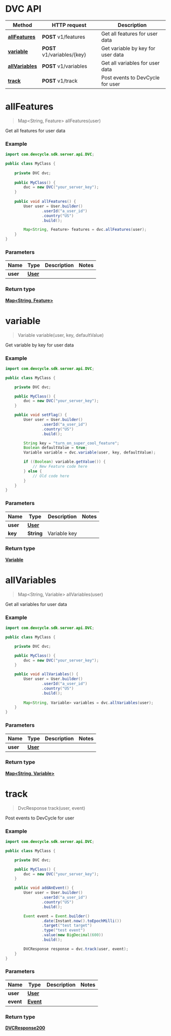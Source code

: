 # DVC API

Method | HTTP request | Description
------------- | ------------- | -------------
[**allFeatures**](DVC.md#allFeatures) | **POST** v1/features | Get all features for user data
[**variable**](DVC.md#variable) | **POST** v1/variables/{key} | Get variable by key for user data
[**allVariables**](DVC.md#allVariables) | **POST** v1/variables | Get all variables for user data
[**track**](DVC.md#track) | **POST** v1/track | Post events to DevCycle for user

<a name="allFeatures"></a>
# **allFeatures**
> Map&lt;String, Feature&gt; allFeatures(user)

Get all features for user data

### Example
```java
import com.devcycle.sdk.server.api.DVC;

public class MyClass {
    
    private DVC dvc;
    
    public MyClass() {
        dvc = new DVC("your_server_key");
    }
    
    public void allFeatures() {
        User user = User.builder()
                .userId("a_user_id")
                .country("US")
                .build();

        Map<String, Feature> features = dvc.allFeatures(user);
    }
}
```

### Parameters

Name | Type | Description  | Notes
------------- | ------------- | ------------- | -------------
 **user** | [**User**](User.md)|  |

### Return type

[**Map&lt;String, Feature&gt;**](Feature.md)

<a name="variable"></a>
# **variable**
> Variable variable(user, key, defaultValue)

Get variable by key for user data

### Example
```java
import com.devcycle.sdk.server.api.DVC;

public class MyClass {

    private DVC dvc;

    public MyClass() {
        dvc = new DVC("your_server_key");
    }

    public void setFlag() {
        User user = User.builder()
                .userId("a_user_id")
                .country("US")
                .build();

        String key = "turn_on_super_cool_feature";
        Boolean defaultValue = true;
        Variable variable = dvc.variable(user, key, defaultValue);

        if ((Boolean) variable.getValue()) {
            // New Feature code here
        } else {
            // Old code here
        }
    }
}
```

### Parameters

Name | Type | Description  | Notes
------------- | ------------- | ------------- | -------------
 **user** | [**User**](User.md)|  |
 **key** | **String**| Variable key |

### Return type

[**Variable**](Variable.md)

<a name="allVariables"></a>
# **allVariables**
> Map&lt;String, Variable&gt; allVariables(user)

Get all variables for user data

### Example
```java
import com.devcycle.sdk.server.api.DVC;

public class MyClass {

    private DVC dvc;

    public MyClass() {
        dvc = new DVC("your_server_key");
    }

    public void allVariables() {
        User user = User.builder()
                .userId("a_user_id")
                .country("US")
                .build();
        
        Map<String, Variable> variables = dvc.allVariables(user);
    }
}
```

### Parameters

Name | Type | Description  | Notes
------------- | ------------- | ------------- | -------------
**user** | [**User**](User.md)|  |

### Return type

[**Map&lt;String, Variable&gt;**](Variable.md)

<a name="track"></a>
# **track**
> DvcResponse track(user, event)

Post events to DevCycle for user

### Example
```java
import com.devcycle.sdk.server.api.DVC;

public class MyClass {

    private DVC dvc;

    public MyClass() {
        dvc = new DVC("your_server_key");
    }

    public void addAnEvent() {
        User user = User.builder()
                .userId("a_user_id")
                .country("US")
                .build();

        Event event = Event.builder()
                .date(Instant.now().toEpochMilli())
                .target("test target")
                .type("test event")
                .value(new BigDecimal(600))
                .build();

        DVCResponse response = dvc.track(user, event);
    }
}
```

### Parameters

Name | Type | Description  | Notes
------------- | ------------- | ------------- | -------------
**user** | [**User**](User.md)|  |
**event** | [**Event**](Event.md)|

### Return type

[**DVCResponse200**](DVCResponse.md)